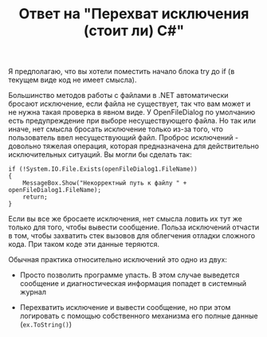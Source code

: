 ﻿---
title: "Ответ на \"Перехват исключения (стоит ли) C#\""
se.owner.user_id: 240512
se.owner.display_name: "MSDN.WhiteKnight"
se.owner.link: "https://ru.stackoverflow.com/users/240512/msdn-whiteknight"
se.answer_id: 1046572
se.question_id: 1046558
se.post_type: answer
se.is_accepted: True
---
<p>Я предполагаю, что вы хотели поместить начало блока try до if (в текущем виде код не имеет смысла).</p>

<p>Большинство методов работы с файлами в .NET автоматически бросают исключение, если файла не существует, так что вам может и не нужна такая проверка в явном виде. У OpenFileDialog по умолчанию есть предупреждение при выборе несуществующего файла. Но так или иначе, нет смысла бросать исключение только из-за того, что пользователь ввел несуществующий файл. Проброс исключений - довольно тяжелая операция, которая предназначена для действительно исключительных ситуаций. Вы могли бы сделать так:</p>

<pre><code>if (!System.IO.File.Exists(openFileDialog1.FileName))
{
    MessageBox.Show("Некорректный путь к файлу " + openFileDialog1.FileName);
    return;
}
</code></pre>

<p>Если вы все же бросаете исключения, нет смысла ловить их тут же только для того, чтобы вывести сообщение. Польза исключений отчасти в том, чтобы захватить стек вызовов для облегчения отладки сложного кода. При таком коде эти данные теряются.</p>

<p>Обычная практика относительно исключений это одно из двух:</p>

<ul>
<li><p>Просто позволить программе упасть. В этом случае выведется сообщение и диагностическая информация попадет в системный журнал</p></li>
<li><p>Перехватить исключение и вывести сообщение, но при этом логировать с помощью собственного механизма его полные данные (<code>ex.ToString()</code>)</p></li>
</ul>
